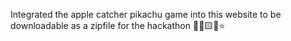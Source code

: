 Integrated the apple catcher pikachu game into this website to be downloadable as a zipfile for the hackathon 🍎🧺🟨🐭⭐
